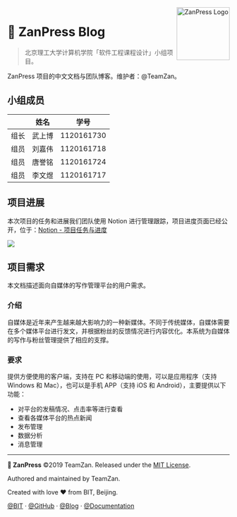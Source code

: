 <img src="https://zanpress.netlify.com/zanpress.png" align="right" width="120px" alt="ZanPress Logo" />

# 🎫 ZanPress Blog

> 北京理工大学计算机学院「软件工程课程设计」小组项目。

ZanPress 项目的中文文档与团队博客。维护者：@TeamZan。

## 小组成员

|     |  姓名 |     学号     |
| :-: | :-: | :--------: |
|  组长 | 武上博 | 1120161730 |
|  组员 | 刘嘉伟 | 1120161718 |
|  组员 | 唐誉铭 | 1120161724 |
|  组员 | 李文煜 | 1120161717 |

## 项目进展

本次项目的任务和进展我们团队使用 Notion 进行管理跟踪，项目进度页面已经公开，位于：[Notion - 项目任务与进度](https://www.notion.so/spencerwoo/4d78ed88560f4507b6ee474f3151dff9?v=de9ca86fed94438e95424ad24ebbb0ca)

![](https://i.loli.net/2019/10/16/fpdEIZaqBoRMwPg.png)

## 项目需求

本文档描述面向自媒体的写作管理平台的用户需求。

### 介绍

自媒体是近年来产生越来越大影响力的一种新媒体。不同于传统媒体，自媒体需要在多个媒体平台进行发文，并根据粉丝的反馈情况进行内容优化。本系统为自媒体的写作与粉丝管理提供了相应的支撑。

### 要求

提供方便使用的客户端，支持在 PC 和移动端的使用，可以是应用程序（支持 Windows 和 Mac），也可以是手机 APP（支持 iOS 和 Android），主要提供以下功能：

-   对平台的发稿情况、点击率等进行查看
-   查看各媒体平台的热点新闻
-   发布管理
-   数据分析
-   消息管理

* * *

**🎫 ZanPress** ©2019 TeamZan. Released under the [MIT License](./LICENSE).

Authored and maintained by TeamZan.

Created with love ♥ from BIT, Beijing.

[@BIT](https://www.bit.edu.cn) · [@GitHub](https://github.com/zan-press) · [@Blog](https://zanpress.netlify.com) · [@Documentation](https://github.com/zan-press/documentation)
